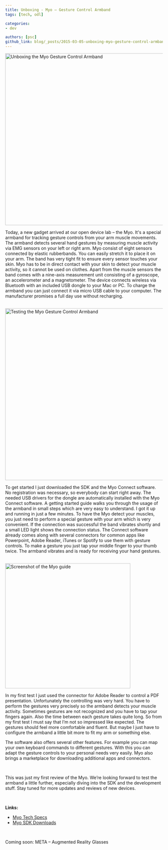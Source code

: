 ```yaml
---
title: Unboxing - Myo – Gesture Control Armband
tags: [tech, odl]

categories:
- dev

authors: [psc]
github_link: blog/_posts/2015-03-05-unboxing-myo-gesture-control-armband.md
---
```


<img src="/blog/img/blog_myo1.jpg" alt="Unboxing the Myo Gesture Control Armband" width="550" class="is-float-right" />

Today, a new gadget arrived at our open device lab – the Myo. It's a special armband for tracking gesture controls from your arm muscle movements. The armband detects several hand gestures by measuring muscle activity via EMG sensors on your left or right arm. Myo consist of eight sensors connected by elastic rubberbands. You can easily stretch it to place it on your arm. The band has very tight fit to ensure every sensor touches your skin. Myo has to be in direct contact with your skin to detect your muscle activity, so it cannot be used on clothes. Apart from the muscle sensors the band comes with a nine-axis measurement unit consisting of a gyroscope, an accelerometer and a magnetometer. The device connects wireless via Bluetooth with an included USB dongle to your Mac or PC. To charge the armband you can just connect it via micro USB cable to your computer. The manufacturer promises a full day use without recharging.

<br />

<img src="/blog/img/blog_myo2.jpg" alt="Testing the Myo Gesture Control Armband" width="550" class="is-float-left" />

To get started I just downloaded the SDK and the Myo Connect software. No registration was necessary, so everybody can start right away. The needed USB drivers for the dongle are automatically installed with the Myo Connect software. A getting started guide walks you through the usage of the armband in small steps which are very easy to understand. I got it up and running in just a few minutes. To have the Myo detect your muscles, you just need to perform a special gesture with your arm which is very convenient. If the connection was successful the band vibrates shortly and a small LED light shows the connection status. The Connect software already comes along with several connectors for common apps like Powerpoint, Adobe Reader, iTunes or Spotify to use them with gesture controls. To make a gesture you just tap your middle finger to your thumb twice. The armband vibrates and is ready for receiving your hand gestures.

<br />

<img src="/blog/img/blog_myo3.jpg" alt="Screenshot of the Myo guide" width="400" class="is-float-right" />

In my first test I just used the connector for Adobe Reader to control a PDF presentation. Unfortunately the controlling was very hard. You have to perform the gestures very precisely so the armband detects your muscle activity. Sometimes gestures are not recognized and you have to tap your fingers again. Also the time between each gesture takes quite long. So from my first test I must say that I’m not so impressed like expected. The gestures should feel more comfortable and fluent. But maybe I just have to configure the armband a little bit more to fit my arm or something else.

The software also offers several other features. For example you can map your own keyboard commands to different gestures. With this you can adapt the gesture controls to your personal needs very easily. Myo also brings a marketplace for downloading additional apps and connectors.

<br />

This was just my first review of the Myo. We’re looking forward to test the armband a little further, especially diving into the SDK and the development stuff. Stay tuned for more updates and reviews of new devices.

<br />

**Links:**
<ul>
    <li><a href="https://www.thalmic.com/en/myo/techspecs" target="_blank">Myo Tech Specs</a></li>
    <li><a href="https://developer.thalmic.com/downloads" target="_blank">Myo SDK Downloads</a></li>
</ul>


<br />

Coming soon: META – Augmented Reality Glasses
